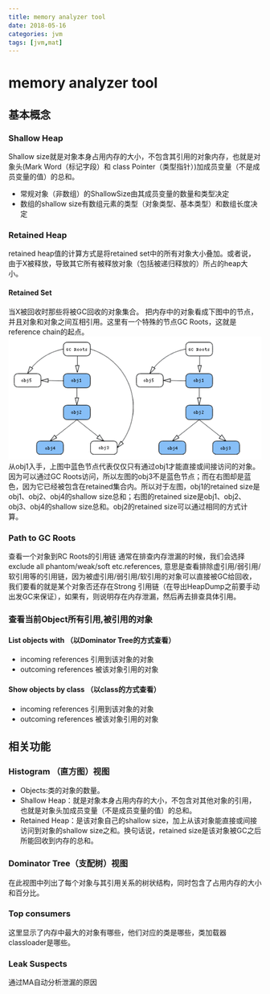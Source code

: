 ```yaml
---
title: memory analyzer tool
date: 2018-05-16
categories: jvm
tags: [jvm,mat]
---
```

# memory analyzer tool

##  基本概念

###  Shallow Heap

Shallow size就是对象本身占用内存的大小，不包含其引用的对象内存，也就是对象头(Mark Word（标记字段）和 class Pointer（类型指针）)加成员变量（不是成员变量的值）的总和。
- 常规对象（非数组）的ShallowSize由其成员变量的数量和类型决定
- 数组的shallow size有数组元素的类型（对象类型、基本类型）和数组长度决定

###  Retained Heap
retained heap值的计算方式是将retained set中的所有对象大小叠加。或者说，由于X被释放，导致其它所有被释放对象（包括被递归释放的）所占的heap大小。

####  Retained Set

当X被回收时那些将被GC回收的对象集合。
把内存中的对象看成下图中的节点，并且对象和对象之间互相引用。这里有一个特殊的节点GC Roots，这就是reference chain的起点。
![](/img/jvm/retained_objects.png "Retained Set")
从obj1入手，上图中蓝色节点代表仅仅只有通过obj1才能直接或间接访问的对象。因为可以通过GC Roots访问，所以左图的obj3不是蓝色节点；而在右图却是蓝色，因为它已经被包含在retained集合内。所以对于左图，obj1的retained size是obj1、obj2、obj4的shallow size总和；右图的retained size是obj1、obj2、obj3、obj4的shallow size总和。obj2的retained size可以通过相同的方式计算。

###  Path to GC Roots

查看一个对象到RC Roots的引用链
通常在排查内存泄漏的时候，我们会选择exclude all phantom/weak/soft etc.references,
意思是查看排除虚引用/弱引用/软引用等的引用链，因为被虚引用/弱引用/软引用的对象可以直接被GC给回收，我们要看的就是某个对象否还存在Strong 引用链（在导出HeapDump之前要手动出发GC来保证），如果有，则说明存在内存泄漏，然后再去排查具体引用。

###  查看当前Object所有引用,被引用的对象

#### List objects with （以Dominator Tree的方式查看）

- incoming references 引用到该对象的对象
- outcoming references 被该对象引用的对象

#### Show objects by class （以class的方式查看）

- incoming references 引用到该对象的对象
- outcoming references 被该对象引用的对象

##  相关功能

###  Histogram （直方图）视图

- Objects:类的对象的数量。
- Shallow Heap：就是对象本身占用内存的大小，不包含对其他对象的引用，也就是对象头加成员变量（不是成员变量的值）的总和。
- Retained Heap：是该对象自己的shallow size，加上从该对象能直接或间接访问到对象的shallow size之和。换句话说，retained size是该对象被GC之后所能回收到内存的总和。

###  Dominator Tree（支配树）视图

在此视图中列出了每个对象与其引用关系的树状结构，同时包含了占用内存的大小和百分比。

###  Top consumers

这里显示了内存中最大的对象有哪些，他们对应的类是哪些，类加载器classloader是哪些。

###  Leak Suspects

通过MA自动分析泄漏的原因

